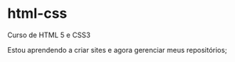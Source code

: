 # html-css
 Curso de HTML 5 e CSS3

 Estou aprendendo a criar sites e agora gerenciar meus repositórios; 
